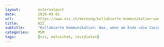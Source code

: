```yaml
---
layout:        externalpost
date:          2020-09-01
url:           https://www.nzz.ch/meinung/kollabierte-kommunikation-was-wenn-am-ende-die-covidioten-recht-haben-ld.1574096
title:         NZZ
subtitle:      "Kollabierte Kommunikation: Was, wenn am Ende «die Covidioten» recht haben?"
categories:    MSM
tags:          [nzz, matuschek, covidioten]
---
```

